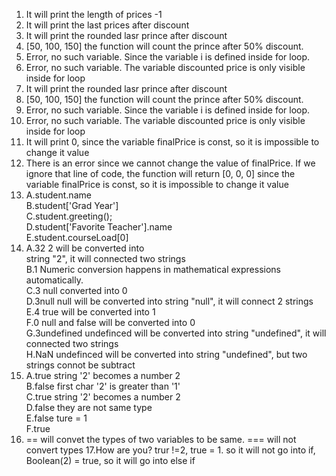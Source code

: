 1. It will print the length of prices -1
2. It will print the last prices after discount 
3. It will print the rounded lasr prince after discount
4. [50, 100, 150] the function will count the prince after 50% discount.
5. Error, no such variable. Since the variable i is defined inside for loop. 
6. Error, no such variable. The variable discounted price is only visible inside for loop
7. It will print the rounded lasr prince after discount
8. [50, 100, 150] the function will count the prince after 50% discount.
9. Error, no such variable. Since the variable i is defined inside for loop.
10. Error, no such variable. The variable discounted price is only visible inside for loop
11. It will print 0, since the variable finalPrice is const, so it is impossible to change it value
12. There is an error since we cannot change the value of finalPrice. If we ignore that line of code, the function will return [0, 0, 0] since the variable finalPrice is const, so it is impossible to change it value
13. A.student.name <br>
    B.student['Grad Year'] <br>
    C.student.greeting();<br>
    D.student['Favorite Teacher'].name<br>
    E.student.courseLoad[0]
14. A.32 2 will be converted into<br> string "2", it will connected two strings <br>
    B.1 Numeric conversion happens in mathematical expressions automatically.<br>
    C.3 null converted into 0<br>
    D.3null null will be converted into string "null", it will connect 2 strings <br>
    E.4 true will be converted into 1<br>
    F.0 null and false will be converted into 0<br>
    G.3undefined undefinced will be converted into string "undefined", it will connected two strings <br>
    H.NaN undefinced will be converted into string "undefined", but two strings connot be subtract
15. A.true string '2' becomes a number 2<br>
    B.false first char '2' is greater than '1'<br>
    C.true string '2' becomes a number 2<br>
    D.false they are not same type<br>
    E.false ture = 1<br>
    F.true 
16. == will convet the types of two variables to be same. === will not convert types
17.How are you? trur !=2, true = 1. so it will not go into if, Boolean(2) =  true, so it will go into else if
